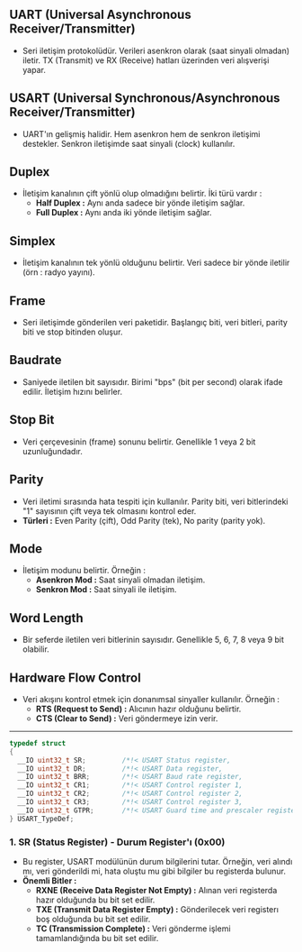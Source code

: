 ## UART (Universal Asynchronous Receiver/Transmitter)

* Seri iletişim protokolüdür. Verileri asenkron olarak (saat sinyali olmadan) iletir. TX (Transmit) ve RX (Receive) hatları üzerinden veri alışverişi yapar.

## USART (Universal Synchronous/Asynchronous Receiver/Transmitter)

* UART'ın gelişmiş halidir. Hem asenkron hem de senkron iletişimi destekler. Senkron iletişimde saat sinyali (clock) kullanılır.

## Duplex

* İletişim kanalının çift yönlü olup olmadığını belirtir. İki türü vardır :
  * **Half Duplex :** Aynı anda sadece bir yönde iletişim sağlar.
  * **Full Duplex :** Aynı anda iki yönde iletişim sağlar.

## Simplex

* İletişim kanalının tek yönlü olduğunu belirtir. Veri sadece bir yönde iletilir (örn : radyo yayını).

## Frame

* Seri iletişimde gönderilen veri paketidir. Başlangıç biti, veri bitleri, parity biti ve stop bitinden oluşur.

## Baudrate

* Saniyede iletilen bit sayısıdır. Birimi "bps" (bit per second) olarak ifade edilir. İletişim hızını belirler.

## Stop Bit

* Veri çerçevesinin (frame) sonunu belirtir. Genellikle 1 veya 2 bit uzunluğundadır.

## Parity

* Veri iletimi sırasında hata tespiti için kullanılır. Parity biti, veri bitlerindeki "1" sayısının çift veya tek olmasını kontrol eder.
* **Türleri :** Even Parity (çift), Odd Parity (tek), No parity (parity yok).

## Mode

* İletişim modunu belirtir. Örneğin :
  * **Asenkron Mod :** Saat sinyali olmadan iletişim.
  * **Senkron Mod  :** Saat sinyali ile iletişim.

## Word Length

* Bir seferde iletilen veri bitlerinin sayısıdır. Genellikle 5, 6, 7, 8 veya 9 bit olabilir.

## Hardware Flow Control

* Veri akışını kontrol etmek için donanımsal sinyaller kullanılır. Örneğin :
  * **RTS (Request to Send) :** Alıcının hazır olduğunu belirtir.
  * **CTS (Clear to Send) :** Veri göndermeye izin verir.


-----------------------------------------------------------------------------------------------------------------------------------------------------------

```c
typedef struct
{
  __IO uint32_t SR;         /*!< USART Status register,                   Address offset: 0x00 */
  __IO uint32_t DR;         /*!< USART Data register,                     Address offset: 0x04 */
  __IO uint32_t BRR;        /*!< USART Baud rate register,                Address offset: 0x08 */
  __IO uint32_t CR1;        /*!< USART Control register 1,                Address offset: 0x0C */
  __IO uint32_t CR2;        /*!< USART Control register 2,                Address offset: 0x10 */
  __IO uint32_t CR3;        /*!< USART Control register 3,                Address offset: 0x14 */
  __IO uint32_t GTPR;       /*!< USART Guard time and prescaler register, Address offset: 0x18 */
} USART_TypeDef;
```

### 1. SR (Status Register) - Durum Register'ı (0x00)

* Bu register, USART modülünün durum bilgilerini tutar. Örneğin, veri alındı mı, veri gönderildi mi, hata oluştu mu gibi bilgiler bu registerda bulunur.
* **Önemli Bitler :**
  * **RXNE (Receive Data Register Not Empty) :** Alınan veri registerda hazır olduğunda bu bit set edilir.
  * **TXE (Transmit Data Register Empty) :** Gönderilecek veri registerı boş olduğunda bu bit set edilir.
  * **TC (Transmission Complete) :** Veri gönderme işlemi tamamlandığında bu bit set edilir.




















